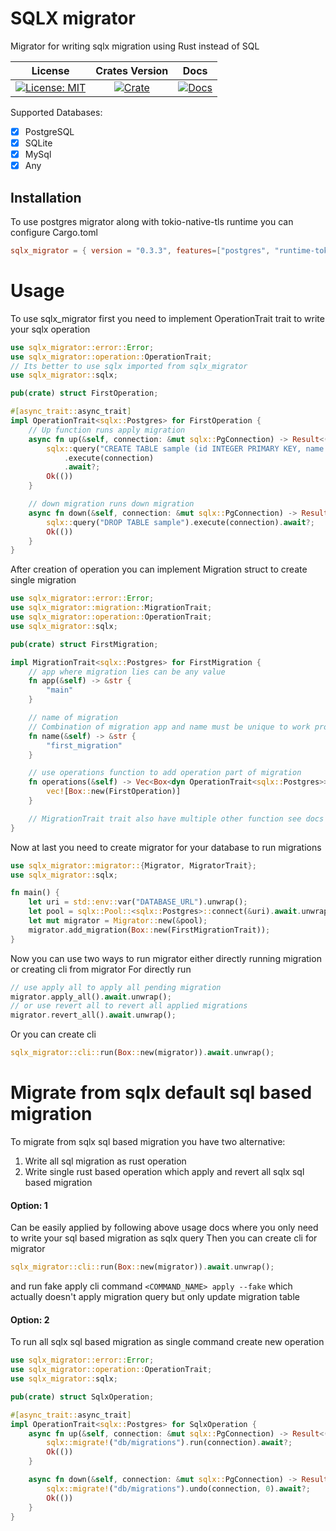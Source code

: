 # SQLX migrator
Migrator for writing sqlx migration using Rust instead of SQL

| License | Crates Version | Docs |
| :---: | :---: | :---: |
| [![License: MIT][license_badge]][license_link] | [![Crate][cratesio_badge]][cratesio_link] | [![Docs][docsrs_badge]][docsrs_link] |

Supported Databases:
- [X] PostgreSQL
- [X] SQLite
- [X] MySql
- [X] Any

## Installation

To use postgres migrator along with tokio-native-tls runtime you can configure Cargo.toml
```toml
sqlx_migrator = { version = "0.3.3", features=["postgres", "runtime-tokio-rustls"] }
```

# Usage

To use sqlx_migrator first you need to implement OperationTrait trait to write your sqlx operation
```rust
use sqlx_migrator::error::Error;
use sqlx_migrator::operation::OperationTrait;
// Its better to use sqlx imported from sqlx_migrator
use sqlx_migrator::sqlx;

pub(crate) struct FirstOperation;

#[async_trait::async_trait]
impl OperationTrait<sqlx::Postgres> for FirstOperation {
    // Up function runs apply migration
    async fn up(&self, connection: &mut sqlx::PgConnection) -> Result<(), Error> {
        sqlx::query("CREATE TABLE sample (id INTEGER PRIMARY KEY, name TEXT)")
            .execute(connection)
            .await?;
        Ok(())
    }

    // down migration runs down migration
    async fn down(&self, connection: &mut sqlx::PgConnection) -> Result<(), Error> {
        sqlx::query("DROP TABLE sample").execute(connection).await?;
        Ok(())
    }
}
```

After creation of operation you can implement Migration struct to create single migration

```rust
use sqlx_migrator::error::Error;
use sqlx_migrator::migration::MigrationTrait;
use sqlx_migrator::operation::OperationTrait;
use sqlx_migrator::sqlx;

pub(crate) struct FirstMigration;

impl MigrationTrait<sqlx::Postgres> for FirstMigration {
    // app where migration lies can be any value
    fn app(&self) -> &str {
        "main"
    }

    // name of migration
    // Combination of migration app and name must be unique to work properly
    fn name(&self) -> &str {
        "first_migration"
    }

    // use operations function to add operation part of migration
    fn operations(&self) -> Vec<Box<dyn OperationTrait<sqlx::Postgres>>> {
        vec![Box::new(FirstOperation)]
    }

    // MigrationTrait trait also have multiple other function see docs for usage
}
```

Now at last you need to create migrator for your database to run migrations
```rust
use sqlx_migrator::migrator::{Migrator, MigratorTrait};
use sqlx_migrator::sqlx;

fn main() {
    let uri = std::env::var("DATABASE_URL").unwrap();
    let pool = sqlx::Pool::<sqlx::Postgres>::connect(&uri).await.unwrap();
    let mut migrator = Migrator::new(&pool);
    migrator.add_migration(Box::new(FirstMigrationTrait));
}
```

Now you can use two ways to run migrator either directly running migration or creating cli from migrator
For directly run
```rust
// use apply all to apply all pending migration
migrator.apply_all().await.unwrap();
// or use revert all to revert all applied migrations
migrator.revert_all().await.unwrap();
```
Or you can create cli
```rust
sqlx_migrator::cli::run(Box::new(migrator)).await.unwrap();
```

# Migrate from sqlx default sql based migration
To migrate from sqlx sql based migration you have two alternative:
1. Write all sql migration as rust operation
2. Write single rust based operation which apply and revert all sqlx sql based migration

#### Option: 1
Can be easily applied by following above usage docs where you only need to write your sql based migration as sqlx query
Then you can create cli for migrator
```rust
sqlx_migrator::cli::run(Box::new(migrator)).await.unwrap();
```
and run fake apply cli command
`<COMMAND_NAME> apply --fake`
which actually doesn't apply migration query but only update migration table

#### Option: 2
To run all sqlx sql based migration as single command create new operation
```rust
use sqlx_migrator::error::Error;
use sqlx_migrator::operation::OperationTrait;
use sqlx_migrator::sqlx;

pub(crate) struct SqlxOperation;

#[async_trait::async_trait]
impl OperationTrait<sqlx::Postgres> for SqlxOperation {
    async fn up(&self, connection: &mut sqlx::PgConnection) -> Result<(), Error> {
        sqlx::migrate!("db/migrations").run(connection).await?;
        Ok(())
    }

    async fn down(&self, connection: &mut sqlx::PgConnection) -> Result<(), Error> {
        sqlx::migrate!("db/migrations").undo(connection, 0).await?;
        Ok(())
    }
}
```

[license_badge]: https://img.shields.io/github/license/iamsauravsharma/sqlx_migrator.svg?style=for-the-badge
[license_link]: LICENSE

[cratesio_badge]: https://img.shields.io/crates/v/sqlx_migrator.svg?style=for-the-badge
[cratesio_link]: https://crates.io/crates/sqlx_migrator

[docsrs_badge]: https://img.shields.io/docsrs/sqlx_migrator/latest?style=for-the-badge
[docsrs_link]: https://docs.rs/sqlx_migrator
